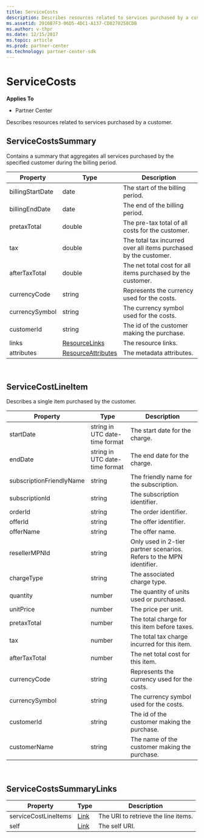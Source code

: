 ```yaml
---
title: ServiceCosts
description: Describes resources related to services purchased by a customer.
ms.assetid: 2916B7F3-06D5-4DC1-A137-CD8270258CDB
ms.author: v-thpr
ms.date: 12/15/2017
ms.topic: article
ms.prod: partner-center
ms.technology: partner-center-sdk
---
```


# ServiceCosts


**Applies To**

-   Partner Center

Describes resources related to services purchased by a customer.

## <span id="ServiceCostsSummary"></span><span id="servicecostssummary"></span><span id="SERVICECOSTSSUMMARY"></span>ServiceCostsSummary


Contains a summary that aggregates all services purchased by the
specified customer during the billing period.

| Property         | Type                                                           | Description                                                      |
|------------------|----------------------------------------------------------------|------------------------------------------------------------------|
| billingStartDate | date                                                           | The start of the billing period.                                 |
| billingEndDate   | date                                                           | The end of the billing period.                                   |
| pretaxTotal      | double                                                         | The pre-tax total of all costs for the customer.                 |
| tax              | double                                                         | The total tax incurred over all items purchased by the customer. |
| afterTaxTotal    | double                                                         | The net total cost for all items purchased by the customer.      |
| currencyCode     | string                                                         | Represents the currency used for the costs.                      |
| currencySymbol   | string                                                         | The currency symbol used for the costs.                          |
| customerId       | string                                                         | The id of the customer making the purchase.                      |
| links            | [ResourceLinks](utility-resources.md#resourcelinks)           | The resource links.                                              |
| attributes       | [ResourceAttributes](utility-resources.md#resourceattributes) | The metadata attributes.                                         |

 

## <span id="ServiceCostLineItem"></span><span id="servicecostlineitem"></span><span id="SERVICECOSTLINEITEM"></span>ServiceCostLineItem


Describes a single item purchased by the customer.

| Property                 | Type                           | Description                                                          |
|--------------------------|--------------------------------|----------------------------------------------------------------------|
| startDate                | string in UTC date-time format | The start date for the charge.                                       |
| endDate                  | string in UTC date-time format | The end date for the charge.                                         |
| subscriptionFriendlyName | string                         | The friendly name for the subscription.                              |
| subscriptionId           | string                         | The subscription identifier.                                         |
| orderId                  | string                         | The order identifier.                                                |
| offerId                  | string                         | The offer identifier.                                                |
| offerName                | string                         | The offer name.                                                      |
| resellerMPNId            | string                         | Only used in 2-tier partner scenarios. Refers to the MPN identifier. |
| chargeType               | string                         | The associated charge type.                                          |
| quantity                 | number                         | The quantity of units used or purchased.                             |
| unitPrice                | number                         | The price per unit.                                                  |
| pretaxTotal              | number                         | The total charge for this item before taxes.                         |
| tax                      | number                         | The total tax charge incurred for this item.                         |
| afterTaxTotal            | number                         | The net total cost for this item.                                    |
| currencyCode             | string                         | Represents the currency used for the costs.                          |
| currencySymbol           | string                         | The currency symbol used for the costs.                              |
| customerId               | string                         | The id of the customer making the purchase.                          |
| customerName             | string                         | The name of the customer making the purchase.                        |

 

## <span id="ServiceCostsSummaryLinks"></span><span id="servicecostssummarylinks"></span><span id="SERVICECOSTSSUMMARYLINKS"></span>ServiceCostsSummaryLinks


| Property             | Type                               | Description                         |
|----------------------|------------------------------------|-------------------------------------|
| serviceCostLineItems | [Link](utility-resources.md#link) | The URI to retrieve the line items. |
| self                 | [Link](utility-resources.md#link) | The self URI.                       |

 

 

 




